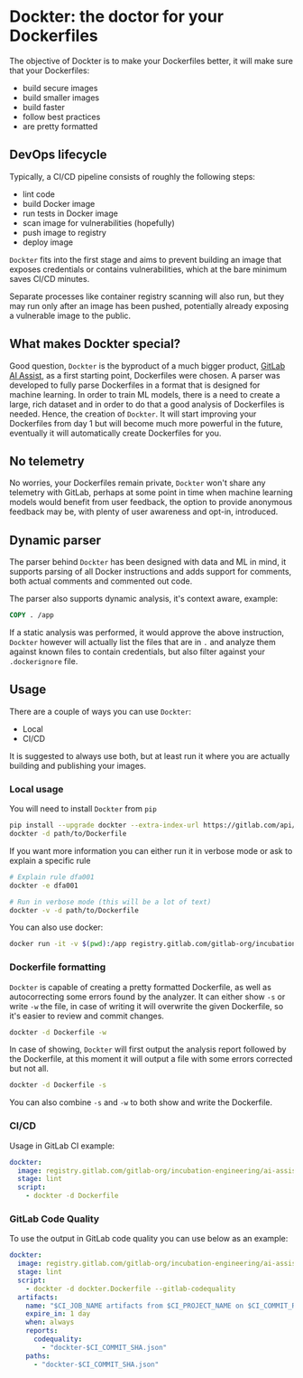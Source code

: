 # Dockter: the doctor for your Dockerfiles

The objective of Dockter is to make your Dockerfiles better, it will make sure that your Dockerfiles:
- build secure images
- build smaller images
- build faster
- follow best practices
- are pretty formatted

## DevOps lifecycle

Typically, a CI/CD pipeline consists of roughly the following steps:
- lint code
- build Docker image
- run tests in Docker image
- scan image for vulnerabilities (hopefully)
- push image to registry
- deploy image

`Dockter` fits into the first stage and aims to prevent building an image that exposes credentials or contains 
vulnerabilities, which at the bare minimum saves CI/CD minutes.

Separate processes like container registry scanning will also run, but they may run only after an image has been pushed,
potentially already exposing a vulnerable image to the public.


## What makes Dockter special?

Good question, `Dockter` is the byproduct of a much bigger product, 
[GitLab AI Assist](https://about.gitlab.com/handbook/engineering/incubation/ai-assist/), as a first starting point, 
Dockerfiles were chosen. A parser was developed to fully parse Dockerfiles in a format that is designed for machine 
learning. In order to train ML models, there is a need to create a large, rich dataset and in order to do that a good 
analysis of Dockerfiles is needed. Hence, the creation of `Dockter`. It will start improving your Dockerfiles from day 1
but will become much more powerful in the future, eventually it will automatically create Dockerfiles for you.


## No telemetry

No worries, your Dockerfiles remain private, `Dockter` won't share any telemetry with GitLab, perhaps at some point in 
time when machine learning models would benefit from user feedback, the option to provide anonymous feedback may be, 
with plenty of user awareness and opt-in, introduced.

## Dynamic parser  

The parser behind `Dockter` has been designed with data and ML in mind, it supports parsing of all Docker instructions 
and adds support for comments, both actual comments and commented out code. 

The parser also supports dynamic analysis, it's context aware, example:

```dockerfile
COPY . /app
```

If a static analysis was performed, it would approve the above instruction, `Dockter` however will actually list the 
files that are in `.` and analyze them against known files to contain credentials, but also filter against your 
`.dockerignore` file.

## Usage

There are a couple of ways you can use `Dockter`:

- Local
- CI/CD

It is suggested to always use both, but at least run it where you are actually building and publishing your images.

### Local usage

You will need to install `Dockter` from `pip`
```bash
pip install --upgrade dockter --extra-index-url https://gitlab.com/api/v4/projects/36078023/packages/pypi/simple
dockter -d path/to/Dockerfile
```
If you want more information you can either run it in verbose mode or ask to explain a specific rule
```bash
# Explain rule dfa001
dockter -e dfa001

# Run in verbose mode (this will be a lot of text)
dockter -v -d path/to/Dockerfile
```

You can also use docker:

```bash
docker run -it -v $(pwd):/app registry.gitlab.com/gitlab-org/incubation-engineering/ai-assist/dockter/dockter:latest dockter -d docter.Dockerfile
```

### Dockerfile formatting

`Dockter` is capable of creating a pretty formatted Dockerfile, as well as autocorrecting some errors found by the 
analyzer. It can either show `-s` or write `-w` the file, in case of writing it will overwrite the given Dockerfile, so
it's easier to review and commit changes. 

```bash
dockter -d Dockerfile -w
```

In case of showing, `Dockter` will first output the analysis report followed by the Dockerfile, at this moment it will 
output a file with some errors corrected but not all. 

```bash
dockter -d Dockerfile -s
```

You can also combine `-s` and `-w` to both show and write the Dockerfile.


### CI/CD

Usage in GitLab CI example:

```yaml
dockter:
  image: registry.gitlab.com/gitlab-org/incubation-engineering/ai-assist/dockter/dockter:latest
  stage: lint
  script:
    - dockter -d Dockerfile
```

### GitLab Code Quality

To use the output in GitLab code quality you can use below as an example:
```yaml
dockter:
  image: registry.gitlab.com/gitlab-org/incubation-engineering/ai-assist/dockter/dockter:latest
  stage: lint
  script:
    - dockter -d dockter.Dockerfile --gitlab-codequality
  artifacts:
    name: "$CI_JOB_NAME artifacts from $CI_PROJECT_NAME on $CI_COMMIT_REF_SLUG"
    expire_in: 1 day
    when: always
    reports:
      codequality:
        - "dockter-$CI_COMMIT_SHA.json"
    paths:
      - "dockter-$CI_COMMIT_SHA.json"
```

